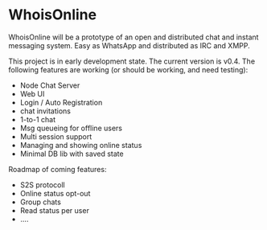 
WhoisOnline
===========

WhoisOnline will be a prototype of an open and distributed 
chat and instant messaging system.  Easy as WhatsApp and 
distributed as IRC and XMPP.

This project is in early development state. The current
version is v0.4. The following features are working (or should
be working, and need testing):

 - Node Chat Server
 - Web UI
 - Login / Auto Registration
 - chat invitations
 - 1-to-1 chat 
 - Msg queueing for offline users
 - Multi session support 
 - Managing and showing online status
 - Minimal DB lib with saved state

Roadmap of coming features:

 - S2S protocoll
 - Online status opt-out
 - Group chats
 - Read status per user
 - ....



